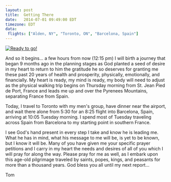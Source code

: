 ```yaml
---
layout: post
title:  Getting There
date:   2014-07-01 09:49:00 EDT
timezone: EDT
data:
 flights: ["Alden, NY", "Toronto, ON", "Barcelona, Spain"]
---
```


<a class="imagepop pull-right" href="{{site.url}}/assets/img/ready_to_go.jpg"><img src="{{site.url}}/assets/img/ready_to_go.jpg" alt="Ready to go!"></a>

And so it begins... a few hours from now (12:15 pm) I will birth a journey that began 9 months ago in the planning stages as God planted a seed of desire in my heart to return to him the gratitude he so deserves for granting me these past 20 years of health and prosperity, physically, emotionally, and financially.  My heart is ready, my mind is ready, my body will need to adjust as the physical walking trip begins on Thursday morning from St. Jean Pied de Port, France and leads me up and over the Pyrenees Mountains, separating France from Spain.  

Today, I travel to Toronto with my men's group, have dinner near the airport, and wait there alone from 5:30 for an 8:25 flight into Barcelona, Spain, arriving at 10:05 Tuesday morning.  I spend most of Tuesday traveling across Spain from Barcelona to my starting point in southern France.  

I see God's hand present in every step I take and know he is leading me.  What he has in mind, what his message to me will be, is yet to be known, but I know it will be.  Many of you have given me your specific prayer petitions and I carry in my heart the needs and desires of all of you which I will pray for along the way.  Please pray for me as well, as I embark upon this age-old pilgrimage traveled by saints, popes, kings, and peasants for more than a thousand years.   God bless you all until my next report...

Tom